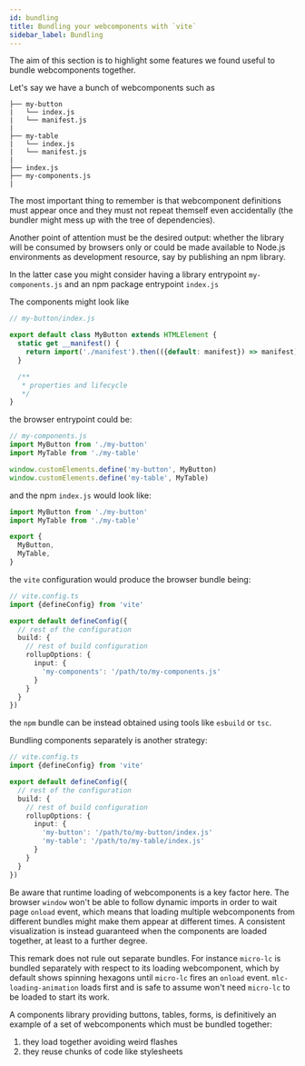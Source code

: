 ```yaml
---
id: bundling
title: Bundling your webcomponents with `vite`
sidebar_label: Bundling
---
```

The aim of this section is to highlight some features we found useful to bundle webcomponents together.

Let's say we have a bunch of webcomponents such as

```text
├── my-button
|   └── index.js
|   └── manifest.js
|
├── my-table
|   └── index.js
|   └── manifest.js
|
├── index.js
├── my-components.js
|
```

The most important thing to remember is that webcomponent definitions must appear once and they must not repeat themself
even accidentally (the bundler might mess up with the tree of dependencies).

Another point of attention must be the desired output: whether the library will be consumed by browsers only or could be
made available to Node.js environments as development resource, say by publishing an npm library.

In the latter case you might consider having a library entrypoint `my-components.js` and an npm package entrypoint `index.js`

The components might look like

```javascript
// my-button/index.js

export default class MyButton extends HTMLElement {
  static get __manifest() {
    return import('./manifest').then(({default: manifest}) => manifest)
  }

  /**
   * properties and lifecycle
   */
}
```

the browser entrypoint could be:

```javascript
// my-components.js
import MyButton from './my-button'
import MyTable from './my-table'

window.customElements.define('my-button', MyButton)
window.customElements.define('my-table', MyTable)
```

and the npm `index.js` would look like:

```javascript
import MyButton from './my-button'
import MyTable from './my-table'

export {
  MyButton,
  MyTable,
}
```

the `vite` configuration would produce the browser bundle being:

```typescript
// vite.config.ts
import {defineConfig} from 'vite'

export default defineConfig({
  // rest of the configuration
  build: {
    // rest of build configuration
    rollupOptions: {
      input: {
        'my-components': '/path/to/my-components.js'
      }
    }
  }
})
```

the `npm` bundle can be instead obtained using tools like `esbuild` or `tsc`.

Bundling components separately is another strategy:

```typescript
// vite.config.ts
import {defineConfig} from 'vite'

export default defineConfig({
  // rest of the configuration
  build: {
    // rest of build configuration
    rollupOptions: {
      input: {
        'my-button': '/path/to/my-button/index.js'
        'my-table': '/path/to/my-table/index.js'
      }
    }
  }
})
```

Be aware that runtime loading of webcomponents is a key factor here. The browser `window` won't be able to follow dynamic 
imports in order to wait page `onload` event, which means that loading multiple webcomponents from different bundles might
make them appear at different times. A consistent visualization is instead guaranteed when the components are loaded together,
at least to a further degree.

This remark does not rule out separate bundles. For instance `micro-lc` is bundled separately with respect to its loading
webcomponent, which by default shows spinning hexagons until `micro-lc` fires an `onload` event. `mlc-loading-animation`
loads first and is safe to assume won't need `micro-lc` to be loaded to start its work.

A components library providing buttons, tables, forms, is definitively an example of a set of webcomponents which must be bundled together:

1. they load together avoiding weird flashes
2. they reuse chunks of code like stylesheets
